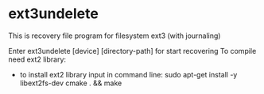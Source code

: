 # ext3undelete

This is recovery file program for filesystem ext3 (with journaling)

Enter ext3undelete [device] [directory-path] for start recovering
To compile need ext2 library:
* to install ext2 library input in command line: 
  sudo apt-get install -y libext2fs-dev
  cmake . && make
